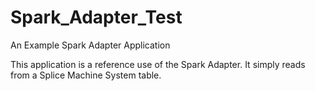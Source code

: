 # Spark_Adapter_Test
An Example Spark Adapter Application

This application is a reference use of the Spark Adapter.  It simply reads from a Splice Machine System table.
